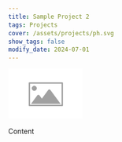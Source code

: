 ```yaml
---
title: Sample Project 2
tags: Projects
cover: /assets/projects/ph.svg
show_tags: false
modify_date: 2024-07-01
---
```


<img src="/assets/projects/ph.svg" alt="profile photo of Chen Jinsong" width="30%"/>

Content